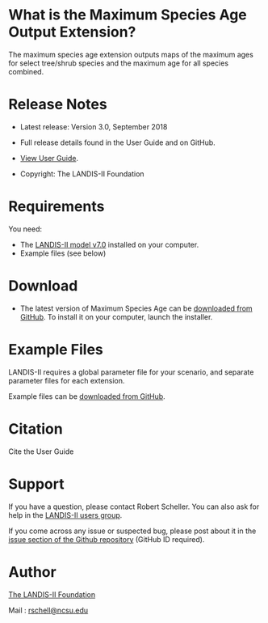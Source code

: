 # What is the Maximum Species Age Output Extension?

The maximum species age extension outputs maps of the maximum ages for select tree/shrub species and the maximum age for all species combined.

# Release Notes

- Latest release: Version 3.0, September 2018

- Full release details found in the User Guide and on GitHub.
- [View User Guide](https://github.com/LANDIS-II-Foundation/Extension-Output-Max-Species-Age/blob/master/docs/LANDIS-II%20Output%20Max%20Species%20Age%20v3.0%20User%20Guide.pdf).

- Copyright: The LANDIS-II Foundation

# Requirements

You need:

- The [LANDIS-II model v7.0](http://www.landis-ii.org/install) installed on your computer.
- Example files (see below)

# Download

- The latest version of Maximum Species Age can be [downloaded from GitHub](https://github.com/LANDIS-II-Foundation/Extension-Output-Max-Species-Age/blob/master/deploy/installer/LANDIS-II-V7%20Output%20Max%20Species%20Age%203.0-setup.exe). To install it on your computer, launch the installer.

# Example Files

LANDIS-II requires a global parameter file for your scenario, and separate parameter files for each extension.

Example files can be [downloaded from GitHub](https://github.com/LANDIS-II-Foundation/Extension-Output-Max-Species-Age/blob/master/testings/version-tests/Core7-MaxSppAge3.0/Output-maximum-species-age.zip).

# Citation

 Cite the User Guide

# Support

If you have a question, please contact Robert Scheller. 
You can also ask for help in the [LANDIS-II users group](http://www.landis-ii.org/users).

If you come across any issue or suspected bug, please post about it in the [issue section of the Github repository](https://github.com/LANDIS-II-Foundation/Extension-Output-Max-Species-Age/issues) (GitHub ID required).

# Author

[The LANDIS-II Foundation](http://www.landis-ii.org)

Mail : rschell@ncsu.edu
